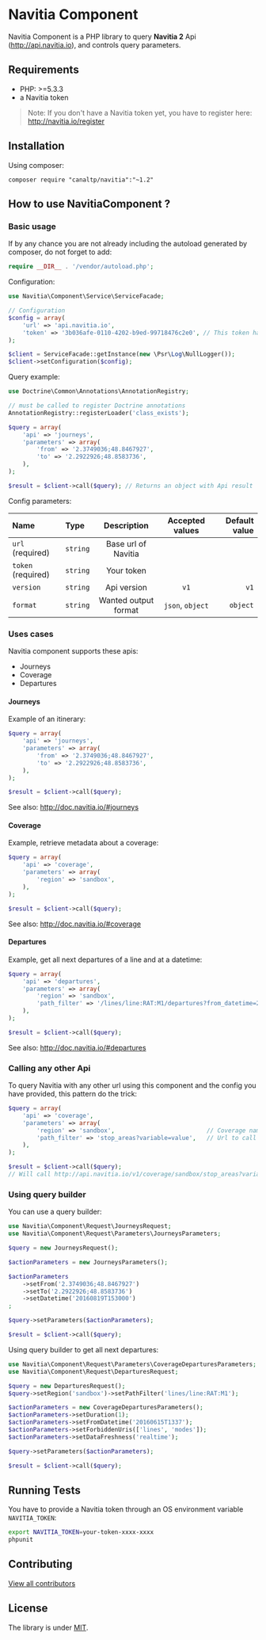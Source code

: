 Navitia Component
=================

Navitia Component is a PHP library to query __Navitia 2__ Api (http://api.navitia.io),
and controls query parameters.


Requirements
------------

- PHP: >=5.3.3
- a Navitia token

> Note:
> If you don't have a Navitia token yet, you have to register here: http://navitia.io/register

Installation
------------

Using composer:

    composer require "canaltp/navitia":"~1.2"


How to use NavitiaComponent ?
-----------------------------

### Basic usage


If by any chance you are not already including the autoload generated by composer, do not forget to add:

``` php
require __DIR__ . '/vendor/autoload.php';
```

Configuration:

``` php
use Navitia\Component\Service\ServiceFacade;

// Configuration
$config = array(
    'url' => 'api.navitia.io',
    'token' => '3b036afe-0110-4202-b9ed-99718476c2e0', // This token has an access to sandbox data
);

$client = ServiceFacade::getInstance(new \Psr\Log\NullLogger());
$client->setConfiguration($config);
```

Query example:

``` php
use Doctrine\Common\Annotations\AnnotationRegistry;

// must be called to register Doctrine annotations
AnnotationRegistry::registerLoader('class_exists');

$query = array(
    'api' => 'journeys',
    'parameters' => array(
        'from' => '2.3749036;48.8467927',
        'to' => '2.2922926;48.8583736',
    ),
);

$result = $client->call($query); // Returns an object with Api result
```

Config parameters:

| Name                | Type       | Description             | Accepted values    | Default value |
| :------------------ | :--------- |:----------------------: | :----------------: | ------------: |
| `url`   (required)  | `string`   | Base url of Navitia     |                    |               |
| `token` (required)  | `string`   | Your token              |                    |               |
| `version`           | `string`   | Api version             | `v1`               | `v1`          |
| `format`            | `string`   | Wanted output format    | `json`, `object`   | `object`      |

### Uses cases

Navitia component supports these apis:

- Journeys
- Coverage
- Departures

#### Journeys

Example of an itinerary:

``` php
$query = array(
    'api' => 'journeys',
    'parameters' => array(
        'from' => '2.3749036;48.8467927',
        'to' => '2.2922926;48.8583736',
    ),
);

$result = $client->call($query);
```

See also: http://doc.navitia.io/#journeys


#### Coverage

Example, retrieve metadata about a coverage:

``` php
$query = array(
    'api' => 'coverage',
    'parameters' => array(
        'region' => 'sandbox',
    ),
);

$result = $client->call($query);
```

See also: http://doc.navitia.io/#coverage


#### Departures

Example, get all next departures of a line and at a datetime:

``` php
$query = array(
    'api' => 'departures',
    'parameters' => array(
        'region' => 'sandbox',
        'path_filter' => '/lines/line:RAT:M1/departures?from_datetime=20160615T1337'
    ),
);

$result = $client->call($query);
```

See also: http://doc.navitia.io/#departures


### Calling any other Api

To query Navitia with any other url using this component
and the config you have provided, this pattern do the trick:

``` php
$query = array(
    'api' => 'coverage',
    'parameters' => array(
        'region' => 'sandbox',                          // Coverage name
        'path_filter' => 'stop_areas?variable=value',   // Url to call
    ),
);

$result = $client->call($query);
// Will call http://api.navitia.io/v1/coverage/sandbox/stop_areas?variable=value
```


### Using query builder

You can use a query builder:

``` php
use Navitia\Component\Request\JourneysRequest;
use Navitia\Component\Request\Parameters\JourneysParameters;

$query = new JourneysRequest();

$actionParameters = new JourneysParameters();

$actionParameters
    ->setFrom('2.3749036;48.8467927')
    ->setTo('2.2922926;48.8583736')
    ->setDatetime('20160819T153000')
;

$query->setParameters($actionParameters);

$result = $client->call($query);
```

Using query builder to get all next departures:

``` php
use Navitia\Component\Request\Parameters\CoverageDeparturesParameters;
use Navitia\Component\Request\DeparturesRequest;

$query = new DeparturesRequest();
$query->setRegion('sandbox')->setPathFilter('lines/line:RAT:M1');

$actionParameters = new CoverageDeparturesParameters();
$actionParameters->setDuration(1);
$actionParameters->setFromDatetime('20160615T1337');
$actionParameters->setForbiddenUris(['lines', 'modes']);
$actionParameters->setDataFreshness('realtime');

$query->setParameters($actionParameters);

$result = $client->call($query);
```


Running Tests
-----------------------------

You have to provide a Navitia token through an OS environment variable `NAVITIA_TOKEN`:

``` bash
export NAVITIA_TOKEN=your-token-xxxx-xxxx
phpunit
```


Contributing
------------

[View all contributors](https://github.com/CanalTP/NavitiaComponent/graphs/contributors)

License
-------

The library is under [MIT](LICENSE).

